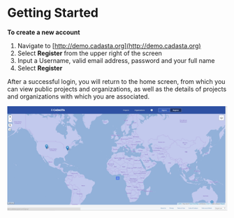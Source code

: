 # Getting Started

**To create a new account**

1. Navigate to [http://demo.cadasta.org](http://demo.cadasta.org)
2. Select **Register** from the upper right of the screen
3. Input a Username, valid email address, password and your full name
4. Select **Register**

After a successful login, you will return to the home screen, from which you can view public projects and organizations, as well as the details of projects and organizations with which you are associated.

![](/assets/login_page.png)

